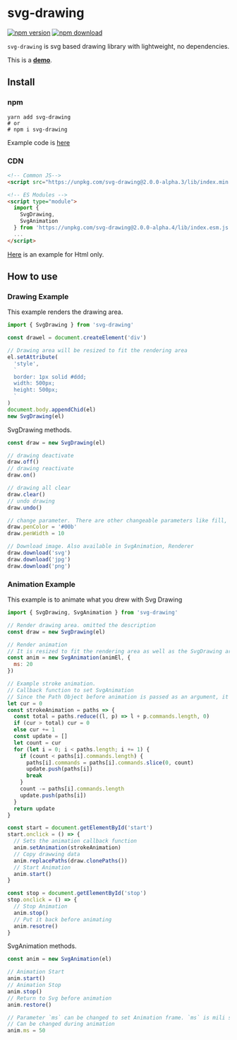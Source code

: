 # svg-drawing

[![npm version](https://badge.fury.io/js/svg-drawing.svg)](https://www.npmjs.com/package/svg-drawing) [![npm download](https://img.shields.io/npm/dt/svg-drawing.svg)](https://www.npmjs.com/package/svg-drawing)

`svg-drawing` is svg based drawing library with lightweight, no dependencies.

This is a **[demo](https://kmkzt.github.io/svg-drawing/)**.

## Install

### npm

```shell
yarn add svg-drawing
# or
# npm i svg-drawing
```

Example code is [here](src/example/)

### CDN

```html
<!-- Common JS-->
<script src="https://unpkg.com/svg-drawing@2.0.0-alpha.3/lib/index.min.js"></script>

<!-- ES Modules -->
<script type="module">
  import {
    SvgDrawing,
    SvgAnimation
  } from 'https://unpkg.com/svg-drawing@2.0.0-alpha.4/lib/index.esm.js'
  ...
</script>
```

[Here](example/) is an example for Html only.

## How to use

### Drawing Example

This example renders the drawing area.

```javascript
import { SvgDrawing } from 'svg-drawing'

const drawel = document.createElement('div')

// Drawing area will be resized to fit the rendering area
el.setAttribute(
  'style',
  `
  border: 1px solid #ddd;
  width: 500px;
  height: 500px;
  `
)
document.body.appendChid(el)
new SvgDrawing(el)
```

SvgDrawing methods.

```javascript
const draw = new SvgDrawing(el)

// drawing deactivate
draw.off()
// drawing reactivate
draw.on()

// drawing all clear
draw.clear()
// undo drawing
draw.undo()

// change parameter.　There are other changeable parameters like fill, close, circuler, etc.
draw.penColor = '#00b'
draw.penWidth = 10

// Download image. Also available in SvgAnimation, Renderer
draw.download('svg')
draw.download('jpg')
draw.download('png')
```

### Animation Example

This example is to animate what you drew with Svg Drawing

```js
import { SvgDrawing, SvgAnimation } from 'svg-drawing'

// Render drawing area. omitted the description
const draw = new SvgDrawing(el)

// Render animation
// It is resized to fit the rendering area as well as the SvgDrawing area.
const anim = new SvgAnimation(animEl, {
  ms: 20
})

// Example stroke animation.
// Callback function to set SvgAnimation
// Since the Path Object before animation is passed as an argument, it is converted and returned.
let cur = 0
const strokeAnimation = paths => {
  const total = paths.reduce((l, p) => l + p.commands.length, 0)
  if (cur > total) cur = 0
  else cur += 1
  const update = []
  let count = cur
  for (let i = 0; i < paths.length; i += 1) {
    if (count < paths[i].commands.length) {
      paths[i].commands = paths[i].commands.slice(0, count)
      update.push(paths[i])
      break
    }
    count -= paths[i].commands.length
    update.push(paths[i])
  }
  return update
}

const start = document.getElementById('start')
start.onclick = () => {
  // Sets the animation callback function
  anim.setAnimation(strokeAnimation)
  // Copy drawwing data
  anim.replacePaths(draw.clonePaths())
  // Start Animation
  anim.start()
}

const stop = document.getElementById('stop')
stop.onclick = () => {
  // Stop Animation
  anim.stop()
  // Put it back before animating
  anim.resotre()
}
```

SvgAnimation methods.

```javascript
const anim = new SvgAnimation(el)

// Animation Start
anim.start()
// Animation Stop
anim.stop()
// Return to Svg before animation
anim.restore()

// Parameter `ms` can be changed to set Animation frame. `ms` is mili seconds.
// Can be changed during animation
anim.ms = 50
```
